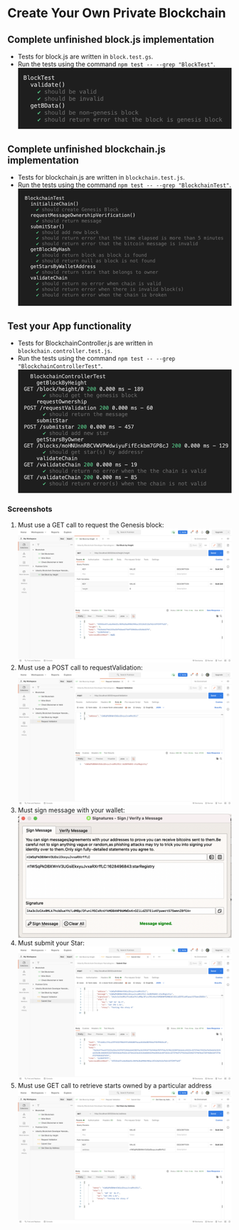 # Create Your Own Private Blockchain

## Complete unfinished block.js implementation
- Tests for block.js are written in `block.test.gs`.
- Run the tests using the command `npm test -- --grep "BlockTest"`.
![](/images/test1-block.png)

## Complete unfinished blockchain.js implementation
- Tests for blockchain.js are written in `blockchain.test.js`.
- Run the tests using the command  `npm test -- --grep "BlockchainTest"`.
![](/images/test2-blockchain.png)

## Test your App functionality
- Tests for BlockchainController.js are written in `blockchain.controller.test.js`.
- Run the tests using the command  `npm test -- --grep "BlockchainControllerTest"`.
![](/images/test3-blockchain-controller.png)

### Screenshots
1. Must use a GET call to request the Genesis block:
    ![](/images/screenshot1-must-use-a-get-call-to-request-the-genesis-block.png)
2. Must use a POST call to requestValidation:
    ![](/images/screenshot2-must-use-a-post-call-to-requestvalidation.png)
4. Must sign message with your wallet:
    ![](/images/screenshot3-must-sign-message-with-your-wallet.png)
5. Must submit your Star:
     ![](/images/screenshot4-must-submit-your-star.png)
6. Must use GET call to retrieve starts owned by a particular address
    ![](/images/screenshot5-must-use-get-call-to-retrieve-starts-owned-by-a-particular-address.png)
